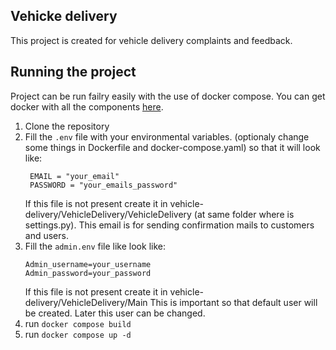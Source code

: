 ## Vehicke delivery
This project is created for vehicle delivery complaints and feedback. 

## Running the project
Project can be run failry easily with the use of docker compose. You can get docker with all the components [here](https://docs.docker.com/get-docker/).
1. Clone the repository
2. Fill the `.env` file with your environmental variables. (optionaly change some things in Dockerfile and docker-compose.yaml)
   so that it will look like:
   ```
    EMAIL = "your_email"
    PASSWORD = "your_emails_password"
   ```
   If this file is not present create it in vehicle-delivery/VehicleDelivery/VehicleDelivery (at same folder where is settings.py).
   This email is for sending confirmation mails to customers and users.
4. Fill the `admin.env` file like look like:
   ```
   Admin_username=your_username
   Admin_password=your_password
   ```
   If this file is not present create it in vehicle-delivery/VehicleDelivery/Main
   This is important so that default user will be created. Later this user can be changed.
6. run `docker compose build`
7. run `docker compose up -d`
